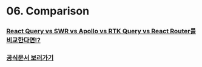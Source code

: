 # 06. Comparison

### [React Query vs SWR vs Apollo vs RTK Query vs React Router를 비교한다면!?](https://tanstack.com/query/latest/docs/react/comparison)

### [공식문서 보러가기](https://tanstack.com/query/latest/docs/react/overview)
